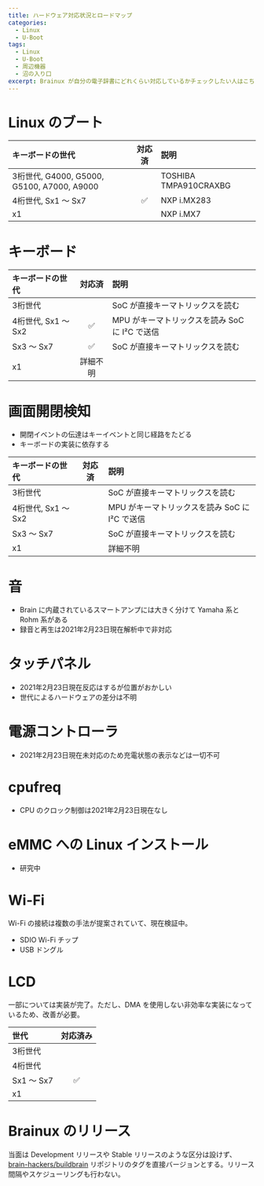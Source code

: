 ```yaml
---
title: ハードウェア対応状況とロードマップ
categories:
  - Linux
  - U-Boot
tags:
  - Linux
  - U-Boot
  - 周辺機器
  - 沼の入り口
excerpt: Brainux が自分の電子辞書にどれくらい対応しているかチェックしたい人はこちら
---
```



# Linux のブート

|キーボードの世代|対応済|説明|
|:--|:-:|:--|
|3桁世代, G4000, G5000, G5100, A7000, A9000||TOSHIBA TMPA910CRAXBG|
|4桁世代, Sx1 〜 Sx7|:white_check_mark:|NXP i.MX283|
|x1||NXP i.MX7|


# キーボード

|キーボードの世代|対応済|説明|
|:--|:-:|:--|
|3桁世代||SoC が直接キーマトリックスを読む|
|4桁世代, Sx1 〜 Sx2|:white_check_mark:|MPU がキーマトリックスを読み SoC に I²C で送信|
|Sx3 〜 Sx7|:white_check_mark:|SoC が直接キーマトリックスを読む|
|x1|詳細不明||


# 画面開閉検知

- 開閉イベントの伝達はキーイベントと同じ経路をたどる
- キーボードの実装に依存する

|キーボードの世代|対応済|説明|
|:--|:-:|:--|
|3桁世代||SoC が直接キーマトリックスを読む|
|4桁世代, Sx1 〜 Sx2||MPU がキーマトリックスを読み SoC に I²C で送信|
|Sx3 〜 Sx7||SoC が直接キーマトリックスを読む|
|x1||詳細不明||


# 音

- Brain に内蔵されているスマートアンプには大きく分けて Yamaha 系と Rohm 系がある
- 録音と再生は2021年2月23日現在解析中で非対応


# タッチパネル

- 2021年2月23日現在反応はするが位置がおかしい
- 世代によるハードウェアの差分は不明


# 電源コントローラ

- 2021年2月23日現在未対応のため充電状態の表示などは一切不可


# cpufreq

- CPU のクロック制御は2021年2月23日現在なし


# eMMC への Linux インストール

- 研究中


# Wi-Fi

Wi-Fi の接続は複数の手法が提案されていて、現在検証中。

- SDIO Wi-Fi チップ
- USB ドングル


# LCD

一部については実装が完了。ただし、DMA を使用しない非効率な実装になっているため、改善が必要。

|世代|対応済み|
|:--|:-:|
|3桁世代||
|4桁世代||
|Sx1 〜 Sx7|:white_check_mark:|
|x1||


# Brainux のリリース

当面は Development リリースや Stable リリースのような区分は設けず、[brain-hackers/buildbrain](https://github.com/brain-hackers/buildbrain) リポジトリのタグを直接バージョンとする。リリース間隔やスケジューリングも行わない。

